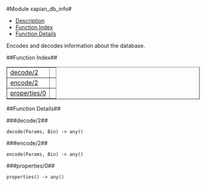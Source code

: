 

#Module xapian_db_info#
* [Description](#description)
* [Function Index](#index)
* [Function Details](#functions)


Encodes and decodes information about the database.

<a name="index"></a>

##Function Index##


<table width="100%" border="1" cellspacing="0" cellpadding="2" summary="function index"><tr><td valign="top"><a href="#decode-2">decode/2</a></td><td></td></tr><tr><td valign="top"><a href="#encode-2">encode/2</a></td><td></td></tr><tr><td valign="top"><a href="#properties-0">properties/0</a></td><td></td></tr></table>


<a name="functions"></a>

##Function Details##

<a name="decode-2"></a>

###decode/2##




`decode(Params, Bin) -> any()`

<a name="encode-2"></a>

###encode/2##




`encode(Params, Bin) -> any()`

<a name="properties-0"></a>

###properties/0##




`properties() -> any()`


